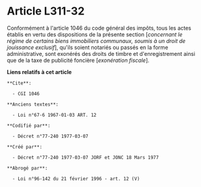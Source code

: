 # Article L311-32

Conformément à l'article 1046 du code général des impôts, tous les actes établis en vertu des dispositions de la présente
section [*concernant le régime de certains biens immobiliers communaux, soumis à un droit de jouissance exclusif*], qu'ils
soient notariés ou passés en la forme administrative, sont exonérés des droits de timbre et d'enregistrement ainsi que de la
taxe de publicité foncière [*exonération fiscale*].

**Liens relatifs à cet article**

	**Cite**:

	  - CGI 1046

	**Anciens textes**:

	  - Loi n°67-6 1967-01-03 ART. 12

	**Codifié par**:

	  - Décret n°77-240 1977-03-07

	**Créé par**:

	  - Décret n°77-240 1977-03-07 JORF et JONC 18 Mars 1977

	**Abrogé par**:

	  - Loi n°96-142 du 21 février 1996 - art. 12 (V)
